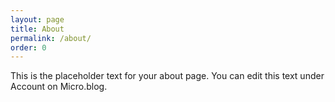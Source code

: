 ```yaml
---
layout: page
title: About
permalink: /about/
order: 0
---
```

This is the placeholder text for your about page. You can edit this text under Account on Micro.blog.
